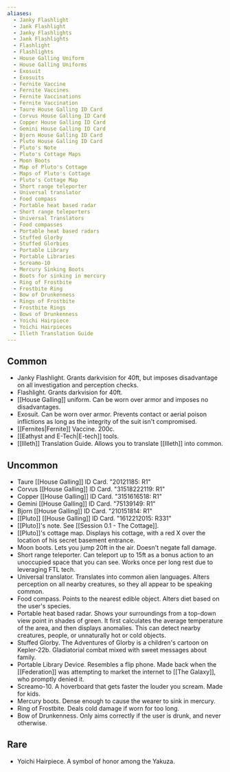 ```yaml
---
aliases:
  - Janky Flashlight
  - Jank Flashlight
  - Janky Flashlights
  - Jank Flashlights
  - Flashlight
  - Flashlights
  - House Galling Uniform
  - House Galling Uniforms
  - Exosuit
  - Exosuits
  - Fernite Vaccine
  - Fernite Vaccines
  - Fernite Vaccinations
  - Fernite Vaccination
  - Taure House Galling ID Card
  - Corvus House Galling ID Card
  - Copper House Galling ID Card
  - Gemini House Galling ID Card
  - Bjorn House Galling ID Card
  - Pluto House Galling ID Card
  - Pluto's Note
  - Pluto's Cottage Maps
  - Moon Boots
  - Map of Pluto's Cottage
  - Maps of Pluto's Cottage
  - Pluto's Cottage Map
  - Short range teleporter
  - Universal translator
  - Food compass
  - Portable heat based radar
  - Short range teleporters
  - Universal Translators
  - Food compasses
  - Portable heat based radars
  - Stuffed Glorby
  - Stuffed Glorbies
  - Portable Library
  - Portable Libraries
  - Screamo-10
  - Mercury Sinking Boots
  - Boots for sinking in mercury
  - Ring of Frostbite
  - Frostbite Ring
  - Bow of Drunkenness
  - Rings of Frostbite
  - Frostbite Rings
  - Bows of Drunkenness
  - Yoichi Hairpiece
  - Yoichi Hairpieces
  - Illeth Translation Guide
---
```

## Common
- Janky Flashlight. Grants darkvision for 40ft, but imposes disadvantage on all investigation and perception checks. 
- Flashlight. Grants darkvision for 40ft. 
- [[House Galling]] uniform. Can be worn over armor and imposes no disadvantages. 
- Exosuit. Can be worn over armor. Prevents contact or aerial poison inflictions as long as the integrity of the suit isn't compromised.  
- [[Fernites|Fernite]] Vaccine. 200c. 
- [[Eathyst and E-Tech|E-tech]] tools. 
- [[Illeth]] Translation Guide. Allows you to translate [[Illeth]] into common.

## Uncommon
- Taure [[House Galling]] ID Card. "20121185: R1"
- Corvus [[House Galling]] ID Card. "31518222119: R1"
- Copper [[House Galling]] ID Card. "3151616518: R1"
- Gemini [[House Galling]] ID Card. "75139149: R1"
- Bjorn [[House Galling]] ID Card. "210151814: R1"
- [[Pluto]] [[House Galling]] ID Card. "1612212015: R331"
- [[Pluto]]'s note. See [[Session 0.1 - The Cottage]]. 
- [[Pluto]]'s cottage map. Displays his cottage, with a red X over the location of his secret basement entrance.
- Moon boots. Lets you jump 20ft in the air. Doesn't negate fall damage. 
- Short range teleporter. Can teleport up to 15ft as a bonus action to an unoccupied space that you can see. Works once per long rest due to leveraging FTL tech. 
- Universal translator. Translates into common alien languages. Alters perception on all nearby creatures, so they all appear to be speaking common.
- Food compass. Points to the nearest edible object. Alters diet based on the user's species. 
- Portable heat based radar. Shows your surroundings from a top-down view point in shades of green. It first calculates the average temperature of the area, and then displays anomalies. This can detect nearby creatures, people, or unnaturally hot or cold objects. 
- Stuffed Glorby. The Adventures of Glorby is a children's cartoon on Kepler-22b. Gladiatorial combat mixed with sweet messages about family.
- Portable Library Device. Resembles a flip phone. Made back when the [[Federation]] was attempting to market the internet to [[The Galaxy]], who promptly denied it.
- Screamo-10. A hoverboard that gets faster the louder you scream. Made for kids.
- Mercury boots. Dense enough to cause the wearer to sink in mercury.
- Ring of Frostbite. Deals cold damage if worn for too long.
- Bow of Drunkenness. Only aims correctly if the user is drunk, and never otherwise. 

## Rare
- Yoichi Hairpiece. A symbol of honor among the Yakuza. 

